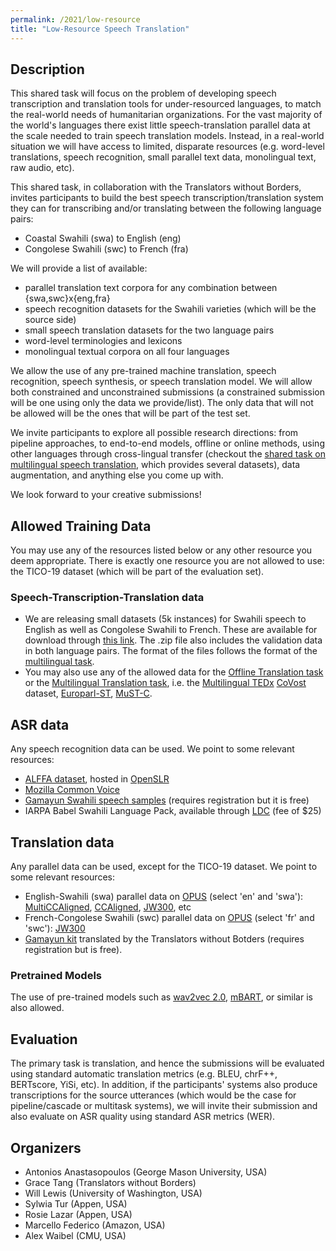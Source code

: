 ```yaml
---
permalink: /2021/low-resource
title: "Low-Resource Speech Translation"
---
```


## Description
<!-- the task, the languages, and the type of data -->

This shared task will focus on the problem of developing speech transcription and translation tools for under-resourced languages, to match the real-world needs of humanitarian organizations.
For the vast majority of the world's languages there exist little speech-translation parallel data at the scale needed to train speech translation models. Instead, in a real-world situation we will have access to limited, disparate resources (e.g. word-level translations, speech recognition, small parallel text data, monolingual text, raw audio, etc).

This shared task, in collaboration with the Translators without Borders, invites participants to build the best speech transcription/translation system they can for transcribing and/or translating between the following language pairs:

- Coastal Swahili (swa) to English (eng)
- Congolese Swahili (swc) to French (fra)

We will provide a list of available:
- parallel translation text corpora for any combination between {swa,swc}x{eng,fra}
- speech recognition datasets for the Swahili varieties (which will be the source side)
- small speech translation datasets for the two language pairs
- word-level terminologies and lexicons
- monolingual textual corpora on all four languages

We allow the use of any pre-trained machine translation, speech recognition, speech synthesis, or speech translation model. We will allow both constrained and unconstrained submissions (a constrained submission will be one using only the data we provide/list). The only data that will not be allowed will be the ones that will be part of the test set.

We invite participants to explore all possible research directions: from pipeline approaches, to end-to-end models, offline or online methods, using other languages through cross-lingual transfer (checkout the [shared task on multilingual speech translation](/2021/multilingual), which provides several datasets), data augmentation, and anything else you come up with.

We look forward to your creative submissions!  

## Allowed Training Data

You may use any of the resources listed below or any other resource you deem appropriate. There is exactly one resource you are not allowed to use: the TICO-19 dataset (which will be part of the evaluation set).

### Speech-Transcription-Translation data

* We are releasing small datasets (5k instances) for Swahili speech to English as well as Congolese Swahili to French. These are available for download through [this link](https://drive.google.com/file/d/1lhifoEY0Kzj6s11W_taKoVW_mAvzzZ04/view?usp=sharing). The .zip file also includes the validation data in both language pairs. The format of the files follows the format of the [multilingual task](/2021/multilingual).
* You may also use any of the allowed data for the [Offline Translation task](/2021/offline) or the [Multilingual Translation task](/2021/multilingual), i.e. the [Multilingual TEDx](http://openslr.org/100/) [CoVost](https://github.com/facebookresearch/covost) dataset, [Europarl-ST](https://www.mllp.upv.es/europarl-st), [MuST-C](https://ict.fbk.eu/must-c/).

## ASR data
Any speech recognition data can be used. We point to some relevant resources:
* [ALFFA dataset](http://193.48.145.249/fulltext/Gelas/Gelas_2012_SLTU.pdf), hosted in [OpenSLR](https://www.openslr.org/25/)
* [Mozilla Common Voice](https://voice.mozilla.org/en/datasets)
* [Gamayun Swahili speech samples](https://gamayun.translatorswb.org/data/) (requires registration but it is free)
* IARPA Babel Swahili Language Pack, available through [LDC](https://catalog.ldc.upenn.edu/LDC2017S05) (fee of $25)

## Translation data
Any parallel data can be used, except for the TICO-19 dataset. We point to some relevant resources:
* English-Swahili (swa) parallel data on [OPUS](https://opus.nlpl.eu/) (select 'en' and 'swa'): [MultiCCAligned](https://opus.nlpl.eu/MultiCCAligned-v1.php), [CCAligned](https://opus.nlpl.eu/CCAligned-v1.php), [JW300](https://opus.nlpl.eu/JW300-v1.php), etc
* French-Congolese Swahili (swc) parallel data on [OPUS](https://opus.nlpl.eu/) (select 'fr' and 'swc'): [JW300](https://opus.nlpl.eu/JW300-v1.php)
* [Gamayun kit](https://gamayun.translatorswb.org/data/) translated by the Translators without Botders (requires registration but is free).

### Pretrained Models
The use of pre-trained models such as [wav2vec 2.0](https://arxiv.org/abs/2006.11477), [mBART](https://arxiv.org/abs/2001.08210), or similar is also allowed.

## Evaluation

The primary task is translation, and hence the submissions will be evaluated using standard automatic translation metrics (e.g. BLEU, chrF++, BERTscore, YiSi, etc). 
In addition, if the participants' systems also produce transcriptions for the source utterances (which would be the case for pipeline/cascade or multitask systems), we will invite their submission and also evaluate on ASR quality using standard ASR metrics (WER).


## Organizers

- Antonios Anastasopoulos (George Mason University, USA)
- Grace Tang (Translators without Borders)
- Will Lewis (University of Washington, USA)
- Sylwia Tur (Appen, USA)
- Rosie Lazar (Appen, USA)
- Marcello Federico (Amazon, USA)
- Alex Waibel (CMU, USA)

<!-- list of names and affiliations -->


<!-- Markdown notes: comments can be formed as above; bulleted lines start with a - ; if you want to have a line break either put a blank line in between the text or leave two spaces at the end of the line -->
